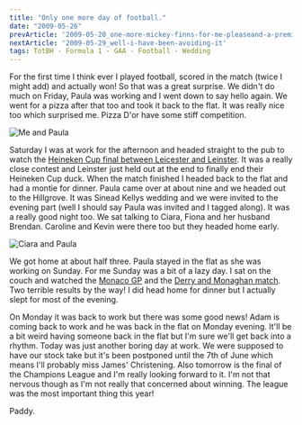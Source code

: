 ```yaml
---
title: "Only one more day of football."
date: "2009-05-26"
prevArticle: '2009-05-20_one-more-mickey-finns-for-me-pleaseand-a-premiership-trophy-too'
nextArticle: '2009-05-29_well-i-have-been-avoiding-it'
tags: TotBH - Formula 1 - GAA - Football - Wedding
---
```

For the first time I think ever I played football, scored in the match (twice I might add) and actually won! So that was a great surprise. We didn't do much on Friday, Paula was working and I went down to say hello again. We went for a pizza after that too and took it back to the flat. It was really nice too which surprised me. Pizza D'or have some stiff competition.

![Me and Paula](/images/P5230542.JPG "At Sinead Kelly's Wedding")

Saturday I was at work for the afternoon and headed straight to the pub to watch the [Heineken Cup final between Leicester and Leinster](http://www.rte.ie/sport/rugby/2009/0523/leinster_leicester.html). It was a really close contest and Leinster just held out at the end to finally end their Heineken Cup duck. When the match finished I headed back to the flat and had a montie for dinner. Paula came over at about nine and we headed out to the Hillgrove. It was Sinead Kellys wedding and we were invited to the evening part (well I should say Paula was invited and I tagged along). It was a really good night too. We sat talking to Ciara, Fiona and her husband Brendan. Caroline and Kevin were there too but they headed home early.

![Ciara and Paula](/images/P5240558.JPG "Dancing away at the wedding")

We got home at about half three. Paula stayed in the flat as she was working on Sunday. For me Sunday was a bit of a lazy day. I sat on the couch and watched the [Monaco GP](http://www.rte.ie/sport/motorsport/2009/0524/buttonj.html) and the [Derry and Monaghan match](http://www.rte.ie/sport/gaa/championship/2009/0524/derry_monaghan.html). Two terrible results by the way! I did head home for dinner but I actually slept for most of the evening.

On Monday it was back to work but there was some good news! Adam is coming back to work and he was back in the flat on Monday evening. It'll be a bit weird having someone back in the flat but I'm sure we'll get back into a rhythm. Today was just another boring day at work. We were supposed to have our stock take but it's been postponed until the 7th of June which means I'll probably miss James' Christening. Also tomorrow is the final of the Champions League and I'm really looking forward to it. I'm not that nervous though as I'm not really that concerned about winning. The league was the most important thing this year!

Paddy.